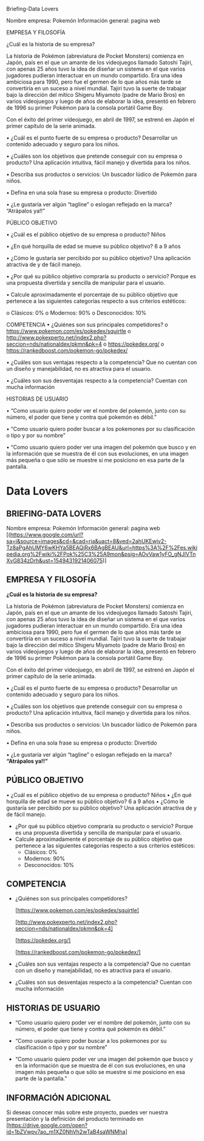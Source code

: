 

Briefing-Data Lovers

Nombre empresa: Pokemón
Información general: pagina web 

EMPRESA Y FILOSOFÍA

¿Cuál es la historia de su empresa? 

La historia de Pokémon (abreviatura de Pocket Monsters) comienza en Japón, país en el que un amante de los videojuegos llamado Satoshi Tajiri, con apenas 25 años tuvo la idea de diseñar un sistema en el que varios jugadores pudieran interactuar en un mundo compartido. Era una idea ambiciosa para 1990, pero fue el germen de lo que años más tarde se convertiría en un suceso a nivel mundial. Tajiri tuvo la suerte de trabajar bajo la dirección del mítico Shigeru Miyamoto (padre de Mario Bros) en varios videojuegos y luego de años de elaborar la idea, presentó en febrero de 1996 su primer Pokémon para la consola portátil Game Boy.

Con el éxito del primer videojuego, en abril de 1997, se estrenó en Japón el primer capítulo de la serie animada.

•	¿Cuál es el punto fuerte de su empresa o producto? 
Desarrollar un contenido adecuado y seguro para los niños. 

•	¿Cuáles son los objetivos que pretende conseguir con su empresa o producto? 
Una aplicación intuitiva, fácil manejo y divertida para los niños. 

•	Describa sus productos o servicios:
Un buscador lúdico  de Pokemón  para niños. 

•	Defina en una sola frase su empresa o producto:
Divertido

•	¿Le gustaría ver algún “tagline” o eslogan reflejado en la marca?
“Atrápalos ya!!”

PÚBLICO OBJETIVO

•	¿Cuál es el público objetivo de su empresa o producto?
 Niños 
 
•	¿En qué horquilla de edad se mueve su público objetivo? 
6 a 9 años

•	¿Cómo le gustaría ser percibido por su público objetivo? 
Una aplicación atractiva de y de fácil manejo.

•	¿Por qué su público objetivo compraría su producto o servicio? 
Porque es una propuesta divertida y sencilla de manipular para el usuario. 

•	Calcule aproximadamente el porcentaje de su público objetivo que pertenece a las siguientes categorías respecto a sus criterios estéticos:

o	Clásicos:        0%
o	Modernos:        90%
o	Desconocidos:        10%


COMPETENCIA
•	¿Quiénes son sus principales competidores?
o	 https://www.pokemon.com/es/pokedex/squirtle
o	http://www.pokexperto.net/index2.php?seccion=nds/nationaldex/pkmn&pk=4
o	https://pokedex.org/
o	https://rankedboost.com/pokemon-go/pokedex/

•	¿Cuáles son sus ventajas respecto a la competencia? 
Que no cuentan con un diseño y manejabilidad, no es atractiva para el usuario. 

•	¿Cuáles son sus desventajas respecto a la competencia?
Cuentan con mucha información

HISTORIAS DE USUARIO

•	“Como usuario quiero poder ver el nombre del pokemón, junto con su número, el poder que tiene y contra qué pokemón es débil.”

•	“Como usuario quiero poder buscar a los pokemones por su clasificación o tipo y por su nombre”

•	“Como usuario quiero poder ver una imagen del pokemón que busco y en la información que se muestra de él con sus evoluciones, en una imagen más pequeña o que sólo se muestre si me posiciono en esa parte de la pantalla.






# Data Lovers

## BRIEFING-DATA LOVERS

Nombre empresa: Pokemón
Información general: pagina web 
[(https://www.google.com/url?sa=i&source=images&cd=&cad=rja&uact=8&ved=2ahUKEwjv2-Tz8aPgAhUMY6wKHYa5BEAQjRx6BAgBEAU&url=https%3A%2F%2Fes.wikipedia.org%2Fwiki%2FPok%25C3%25A9mon&psig=AOvVaw1yFO_gNJIVTnXvG834zDrh&ust=1549431921406075)]

## EMPRESA Y FILOSOFÍA

**¿Cuál es la historia de su empresa?**

La historia de Pokémon (abreviatura de Pocket Monsters) comienza en Japón, país en el que un amante de los videojuegos llamado Satoshi Tajiri, con apenas 25 años tuvo la idea de diseñar un sistema en el que varios jugadores pudieran interactuar en un mundo compartido. Era una idea ambiciosa para 1990, pero fue el germen de lo que años más tarde se convertiría en un suceso a nivel mundial. Tajiri tuvo la suerte de trabajar bajo la dirección del mítico Shigeru Miyamoto (padre de Mario Bros) en varios videojuegos y luego de años de elaborar la idea, presentó en febrero de 1996 su primer Pokémon para la consola portátil Game Boy.

Con el éxito del primer videojuego, en abril de 1997, se estrenó en Japón el primer capítulo de la serie animada.

•	¿Cuál es el punto fuerte de su empresa o producto? 
Desarrollar un contenido adecuado y seguro para los niños. 

•	¿Cuáles son los objetivos que pretende conseguir con su empresa o producto? 
Una aplicación intuitiva, fácil manejo y divertida para los niños. 

•	Describa sus productos o servicios:
Un buscador lúdico  de Pokemón  para niños. 

•	Defina en una sola frase su empresa o producto:
Divertido

•	¿Le gustaría ver algún “tagline” o eslogan reflejado en la marca?
**“Atrápalos ya!!”**


## PÚBLICO OBJETIVO

•	¿Cuál es el público objetivo de su empresa o producto?
 Niños 
•	¿En qué horquilla de edad se mueve su público objetivo? 
6 a 9 años
•	¿Cómo le gustaría ser percibido por su público objetivo? 
Una aplicación atractiva de y de fácil manejo.
- ¿Por qué su público objetivo compraría su producto o servicio? 
Porque es una propuesta divertida y sencilla de manipular para el usuario. 
- Calcule aproximadamente el porcentaje de su público objetivo que pertenece a las siguientes categorías respecto a sus criterios estéticos:
    - Clásicos:        0%
    - Modernos:        90%
    - Desconocidos:        10%

## COMPETENCIA
- ¿Quiénes son sus principales competidores?
    
    [https://www.pokemon.com/es/pokedex/squirtle]
    
    [http://www.pokexperto.net/index2.php?seccion=nds/nationaldex/pkmn&pk=4]
    
    [https://pokedex.org/]
    
    [https://rankedboost.com/pokemon-go/pokedex/]

- ¿Cuáles son sus ventajas respecto a la competencia? 
Que no cuentan con un diseño y manejabilidad, no es atractiva para el usuario. 
- 	¿Cuáles son sus desventajas respecto a la competencia?
Cuentan con mucha información

## HISTORIAS DE USUARIO

- “Como usuario quiero poder ver el nombre del pokemón, junto con su número, el poder que tiene y contra qué pokemón es débil.”

 -	“Como usuario quiero poder buscar a los pokemones por su clasificación o tipo y por su nombre”

- “Como usuario quiero poder ver una imagen del pokemón que busco y en la información que se muestra de él con sus evoluciones, en una imagen más pequeña o que sólo se muestre si me posiciono en esa parte de la pantalla.”

## INFORMACIÓN ADICIONAL

Si deseas conocer más sobre este proyecto, puedes ver nuestra presentación y la definición del producto terminado en [https://drive.google.com/open?id=1bZVwpv7ao_m1XZ0NhVh2wTaB4saWNMha]
